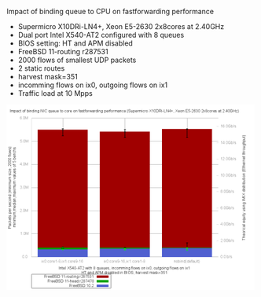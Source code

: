 Impact of binding queue to CPU on fastforwarding performance
  - Supermicro X10DRi-LN4+, Xeon E5-2630 2x8cores at 2.40GHz
  - Dual port Intel X540-AT2 configured with 8 queues
  - BIOS setting: HT and APM disabled
  - FreeBSD 11-routing r287531
  - 2000 flows of smallest UDP packets
  - 2 static routes
  - harvest mask=351
  - incomming flows on ix0, outgoing flows on ix1 
  - Traffic load at 10 Mpps

![Impact of binding queue to CPU on fastforwarding performance on FreeBSD 11-routing r287531](graph.png)
